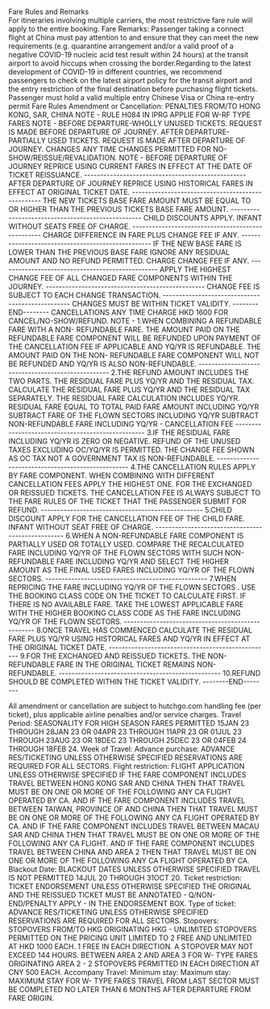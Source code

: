 Fare Rules and Remarks  
For itineraries involving multiple carriers, the most restrictive fare rule will apply to the entire booking.
Fare Remarks:
Passenger taking a connect flight at China must pay attention to and ensure that they can meet the new requirements (e.g. quarantine arrangement and/or a valid proof of a negative COVID-19 nucleic acid test result within 24 hours) at the transit airport to avoid hiccups when crossing the border.Regarding to the latest development of COVID-19 in different countries, we recommend passengers to check on the latest airport policy for the transit airport and the entry restriction of the final destination before purchasing flight tickets. 
Passenger must hold a valid multiple entry Chinese Visa or China re-entry permit
Fare Rules
Amendment or Cancellation:
PENALTIES
FROM/TO HONG KONG, SAR, CHINA   NOTE - RULE H084 IN IPRG APPLIE 
FOR W-RF TYPE FARES
         NOTE -
          BEFORE DEPARTURE-WHOLLY UNUSED TICKETS. REQUEST
          IS MADE BEFORE DEPARTURE OF JOURNEY.
          AFTER DEPARTURE-PARTIALLY USED TICKETS. REQUEST
          IS MADE AFTER DEPARTURE OF JOURNEY.
  CHANGES
    ANY TIME
      CHANGES PERMITTED FOR NO-SHOW/REISSUE/REVALIDATION.
         NOTE -
          BEFORE DEPARTURE OF JOURNEY
          REPRICE USING CURRENT FARES IN EFFECT AT THE DATE
          OF TICKET REISSUANCE.
          --------------------------------------------------
          AFTER DEPARTURE OF JOURNEY
          REPRICE USING HISTORICAL FARES IN EFFECT AT
          ORIGINAL TICKET DATE.
          --------------------------------------------------
          THE NEW TICKETS BASE FARE AMOUNT MUST BE EQUAL TO
          OR HIGHER THAN THE PREVIOUS TICKETS BASE FARE
          AMOUNT.
          --------------------------------------------------
          CHILD DISCOUNTS APPLY.
          INFANT WITHOUT SEATS FREE OF CHARGE.
          --------------------------------------------------
          CHARGE DIFFERENCE IN FARE PLUS CHANGE FEE IF ANY.
          --------------------------------------------------
          IF THE NEW BASE FARE IS LOWER THAN THE PREVIOUS
          BASE FARE  IGNORE ANY RESIDUAL AMOUNT AND NO
          REFUND PERMITTED. CHARGE CHANGE FEE IF ANY.
          -------------------------------------------------
          APPLY THE HIGHEST CHANGE FEE OF ALL CHANGED FARE
          COMPONENTS WITHIN THE JOURNEY.
          -------------------------------------------------
          CHANGE FEE IS SUBJECT TO EACH CHANGE TRANSACTION.
          -------------------------------------------------
          CHANGES MUST BE WITHIN TICKET VALIDITY.
          --------END--------
  CANCELLATIONS
    ANY TIME
      CHARGE HKD 1600 FOR CANCEL/NO-SHOW/REFUND.
         NOTE -
          1.WHEN COMBINING A REFUNDABLE FARE WITH A NON-
          REFUNDABLE FARE. THE AMOUNT PAID ON THE
          REFUNDABLE FARE COMPONENT WILL BE REFUNDED UPON
          PAYMENT OF THE CANCELLATION FEE IF APPLICABLE AND
          YQ/YR IS REFUNDABLE. THE AMOUNT PAID ON THE NON-
          REFUNDABLE FARE COMPONENT WILL NOT BE
          REFUNDED AND YQ/YR IS ALSO NON-REFUNDABLE.
          --------------------------------------------------
          2.THE REFUND AMOUNT INCLUDES THE TWO PARTS. THE
          RESIDUAL FARE PLUS YQ/YR AND THE RESIDUAL TAX.
          CALCULATE THE RESIDUAL FARE PLUS YQ/YR AND THE
          RESIDUAL TAX SEPARATELY.
          THE RESIDUAL FARE CALCULATION INCLUDES YQ/YR.
          RESIDUAL FARE EQUAL TO TOTAL PAID FARE AMOUNT
          INCLUDING YQ/YR SUBTRACT FARE OF THE FLOWN
          SECTORS INCLUDING YQ/YR SUBTRACT NON-REFUNDABLE
          FARE INCLUDING YQ/YR - CANCELLATION FEE
          --------------------------------------------------
          3.IF THE RESIDUAL FARE INCLUDING YQ/YR IS ZERO OR
          NEGATIVE. REFUND OF THE UNUSED TAXES EXCLUDING
          OC/YQ/YR IS PERMITTED.
          THE CHANGE FEE SHOWN AS OC TAX NOT A GOVERNMENT
          TAX IS NON-REFUNDABLE.
          --------------------------------------------------
          4.THE CANCELLATION RULES APPLY BY FARE COMPONENT.
          WHEN COMBINING WITH DIFFERENT CANCELLATION FEES
          APPLY THE HIGHEST ONE.
          FOR THE EXCHANGED OR REISSUED TICKETS. THE
          CANCELLATION FEE IS ALWAYS SUBJECT TO THE FARE
          RULES OF THE TICKET THAT THE PASSENGER SUBMIT FOR
          REFUND.
          --------------------------------------------------
          5.CHILD DISCOUNT APPLY FOR THE CANCELLATION FEE
          OF THE CHILD FARE.
          INFANT WITHOUT SEAT FREE OF CHARGE.
          --------------------------------------------------
          6.WHEN A NON-REFUNDABLE FARE COMPONENT IS
          PARTIALLY USED OR TOTALLY USED. COMPARE THE
          RECALCULATED FARE INCLUDING YQ/YR OF THE FLOWN
          SECTORS WITH SUCH NON-REFUNDABLE FARE INCLUDING
          YQ/YR AND SELECT THE HIGHER AMOUNT AS THE FINAL
          USED FARES INCLUDING YQ/YR OF THE FLOWN SECTORS.
          --------------------------------------------------
          7.WHEN REPRICING THE FARE INCLUDING YQ/YR OF THE
          FLOWN SECTORS . USE THE BOOKING CLASS CODE ON THE
          TICKET TO CALCULATE FIRST. IF THERE IS NO
          AVAILABLE FARE. TAKE THE LOWEST APPLICABLE FARE
          WITH THE HIGHER BOOKING CLASS CODE AS THE FARE
          INCLUDING YQ/YR OF THE FLOWN SECTORS.
          --------------------------------------------------
          8.ONCE TRAVEL HAS COMMENCED CALCULATE THE
          RESIDUAL FARE PLUS YQ/YR USING HISTORICAL FARES
          AND YQ/YR IN EFFECT AT THE ORIGINAL TICKET DATE.
          --------------------------------------------------
          9.FOR THE EXCHANGED AND REISSUED TICKETS. THE NON-
          REFUNDABLE FARE IN THE ORIGINAL TICKET REMAINS
          NON-REFUNDABLE.
          --------------------------------------------------
          10.REFUND SHOULD BE COMPLETED WITHIN THE TICKET
          VALIDITY.
          --------END--------

All amendment or cancellation are subject to hutchgo.com handling fee (per ticket), plus applicable airline penalties and/or service charges.
Travel Period:
SEASONALITY
FOR HIGH SEASON FARES
  PERMITTED 15JAN 23 THROUGH 28JAN 23 OR 04APR 23 THROUGH
  11APR 23 OR 01JUL 23 THROUGH 23AUG 23 OR 18DEC 23 THROUGH
  25DEC 23 OR 04FEB 24 THROUGH 18FEB 24.
Week of Travel:
Advance purchase:
ADVANCE RES/TICKETING
UNLESS OTHERWISE SPECIFIED
  RESERVATIONS ARE REQUIRED FOR ALL SECTORS.
Flight restriction:
FLIGHT APPLICATION
UNLESS OTHERWISE SPECIFIED
  IF THE FARE COMPONENT INCLUDES TRAVEL BETWEEN HONG KONG
  SAR AND CHINA
      THEN THAT TRAVEL MUST BE ON
      ONE OR MORE OF THE FOLLOWING
        ANY CA FLIGHT OPERATED BY CA.
  AND
  IF THE FARE COMPONENT INCLUDES TRAVEL BETWEEN TAIWAN,
  PROVINCE OF AND CHINA
      THEN THAT TRAVEL MUST BE ON
      ONE OR MORE OF THE FOLLOWING
        ANY CA FLIGHT OPERATED BY CA.
  AND
  IF THE FARE COMPONENT INCLUDES TRAVEL BETWEEN MACAU SAR
  AND CHINA
      THEN THAT TRAVEL MUST BE ON
      ONE OR MORE OF THE FOLLOWING
        ANY CA FLIGHT.
  AND
  IF THE FARE COMPONENT INCLUDES TRAVEL BETWEEN CHINA AND
  AREA 2
      THEN THAT TRAVEL MUST BE ON
      ONE OR MORE OF THE FOLLOWING
        ANY CA FLIGHT OPERATED BY CA.
Blackout Date:
BLACKOUT DATES
UNLESS OTHERWISE SPECIFIED
  TRAVEL IS NOT PERMITTED 14JUL 20 THROUGH 31OCT 20.
Ticket restriction:
TICKET ENDORSEMENT
UNLESS OTHERWISE SPECIFIED
  THE ORIGINAL AND THE REISSUED TICKET MUST BE ANNOTATED -
  Q/NON-END/PENALTY APPLY - IN THE ENDORSEMENT BOX.
Type of ticket:
ADVANCE RES/TICKETING
UNLESS OTHERWISE SPECIFIED
  RESERVATIONS ARE REQUIRED FOR ALL SECTORS.
Stopovers:
STOPOVERS
FROM/TO HKG
  ORIGINATING HKG -
    UNLIMITED STOPOVERS PERMITTED ON THE PRICING UNIT
       LIMITED TO 2 FREE AND UNLIMITED AT HKD 1000 EACH.
         1 FREE IN EACH DIRECTION.
       A STOPOVER MAY NOT EXCEED 144 HOURS.
BETWEEN AREA 2 AND AREA 3 FOR W- TYPE FARES
  ORIGINATING AREA 2 -
    2 STOPOVERS PERMITTED IN EACH DIRECTION AT CNY 500 EACH.
Accompany Travel:
Minimum stay:
Maximum stay:
MAXIMUM STAY
FOR W- TYPE FARES
  TRAVEL FROM LAST SECTOR MUST BE COMPLETED NO LATER THAN 6
  MONTHS AFTER DEPARTURE FROM FARE ORIGIN.
